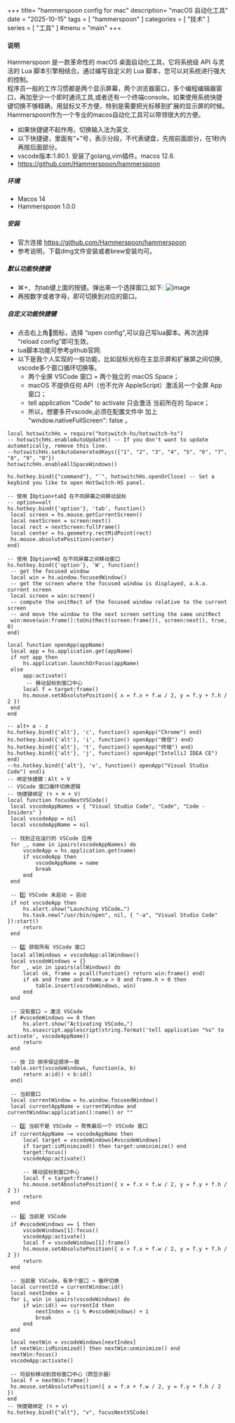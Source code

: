 +++
title= "hammerspoon config for mac"
description= "macOS 自动化工具"
date = "2025-10-15"
tags = [
    "hammerspoon"
]
categories = [
  "技术"
]
series = [
  "工具"
]
#menu = "main"
+++

#### 说明
   Hammerspoon 是一款革命性的 macOS 桌面自动化工具，它将系统级 API 与灵活的 Lua 脚本引擎相结合。通过编写自定义的 Lua 脚本，您可以对系统进行强大的控制。   
   程序员一般的工作习惯都是两个显示屏幕，两个浏览器窗口，多个编程编辑器窗口，再加至少一个即时通讯工具,或者还有一个终端console。如果使用系统快捷键切换不够精确，用鼠标又不方便，特别是需要把光标移到扩展的显示屏的时候。Hammerspoon作为一个专业的macos自动化工具可以带领很大的方便。
   + 如果快捷键不起作用，切换输入法为英文.
   + 以下快捷键，里面有“+”号，表示分段，不代表键盘，先按前面部分，在1秒内再按后面部分。
   + vscode版本:1.80.1. 安装了golang,vim插件。macos 12.6.
   + https://github.com/Hammerspoon/hammerspoon

##### 环境

   + Macos 14 
   + Hammerspoon 1.0.0

##### 安装
   + 官方连接 https://github.com/Hammerspoon/hammerspoon
   + 参考说明，下载dmg文件安装或者brew安装均可。


##### 默认功能快捷键
   + ⌘+`, `为tab键上面的按键。弹出来一个选择窗口,如下:
    ![image](images/post/tools/2015-10-15-1.jpg)
   + 再按数字或者字母，即可切换到对应的窗口。

##### 自定义功能快捷键

   + 点击右上角🔨图标，选择 “open config",可以自己写lua脚本。再次选择 “reload config”即可生效。  
   + lua脚本功能可参考github官网.  
   + 以下是我个人实现的一些功能，比如鼠标光标在主显示屏和扩展屏之间切换, vscode多个窗口循环切换等。  
     + 两个全屏 VSCode 窗口 = 两个独立的 macOS Space；
     + macOS 不提供任何 API（也不允许 AppleScript）激活另一个全屏 App 窗口；
     + tell application "Code" to activate 只会激活 当前所在的 Space；
     + 所以，想要多开vscode,必须在配置文件中 加上  "window.nativeFullScreen": false 。

   ```
local hotswitchHs = require("hotswitch-hs/hotswitch-hs")
-- hotswitchHs.enableAutoUpdate() -- If you don't want to update automatically, remove this line.
--hotswitchHs.setAutoGeneratedKeys({"1", "2", "3", "4", "5", "6", "7", "8", "9", "0"})
hotswitchHs.enableAllSpaceWindows()

hs.hotkey.bind({"command"}, "`", hotswitchHs.openOrClose) -- Set a keybind you like to open HotSwitch-HS panel.

-- 使用【Option+tab】在不同屏幕之间移动鼠标
-- option==alt
hs.hotkey.bind({'option'}, 'tab', function()
    local screen = hs.mouse.getCurrentScreen()
    local nextScreen = screen:next()
    local rect = nextScreen:fullFrame()
    local center = hs.geometry.rectMidPoint(rect)
    hs.mouse.absolutePosition(center)
end)
  
-- 使用【Option+W】在不同屏幕之间移动窗口
hs.hotkey.bind({'option'}, 'W', function()
    -- get the focused window
    local win = hs.window.focusedWindow()
    -- get the screen where the focused window is displayed, a.k.a. current screen
    local screen = win:screen()
    -- compute the unitRect of the focused window relative to the current screen
    -- and move the window to the next screen setting the same unitRect 
    win:move(win:frame():toUnitRect(screen:frame()), screen:next(), true, 0)
end)

local function openApp(appName)
    local app = hs.application.get(appName)
    if not app then
        hs.application.launchOrFocus(appName)
    else
        app:activate()
         -- 移动鼠标到窗口中心
        local f = target:frame()
        hs.mouse.setAbsolutePosition({ x = f.x + f.w / 2, y = f.y + f.h / 2 })
    end
end

-- alt+ a - z
hs.hotkey.bind({'alt'}, 'c', function() openApp("Chrome") end)
hs.hotkey.bind({'alt'}, 'i', function() openApp("微信") end)
hs.hotkey.bind({'alt'}, 't', function() openApp("终端") end)
hs.hotkey.bind({'alt'}, 'j', function() openApp("IntelliJ IDEA CE") end)
--hs.hotkey.bind({'alt'}, 'v', function() openApp("Visual Studio Code") end)i
-- 绑定快捷键：Alt + V
-- VSCode 窗口循环切换逻辑
-- 快捷键绑定 (⌥ + ⌘ + V)
local function focusNextVSCode()
    local vscodeAppNames = { "Visual Studio Code", "Code", "Code - Insiders" }
    local vscodeApp = nil
    local vscodeAppName = nil

    -- 找到正在运行的 VSCode 应用
    for _, name in ipairs(vscodeAppNames) do
        vscodeApp = hs.application.get(name)
        if vscodeApp then
            vscodeAppName = name
            break
        end
    end

    -- 1️⃣ VSCode 未启动 → 启动
    if not vscodeApp then
        hs.alert.show("Launching VSCode…")
        hs.task.new("/usr/bin/open", nil, { "-a", "Visual Studio Code" }):start()
        return
    end

    -- 2️⃣ 获取所有 VSCode 窗口
    local allWindows = vscodeApp:allWindows()
    local vscodeWindows = {}
    for _, win in ipairs(allWindows) do
        local ok, frame = pcall(function() return win:frame() end)
        if ok and frame and frame.w > 0 and frame.h > 0 then
            table.insert(vscodeWindows, win)
        end
    end

    -- 没有窗口 → 激活 VSCode
    if #vscodeWindows == 0 then
        hs.alert.show("Activating VSCode…")
        hs.osascript.applescript(string.format('tell application "%s" to activate', vscodeAppName))
        return
    end

    -- 按 ID 排序保证顺序一致
    table.sort(vscodeWindows, function(a, b)
        return a:id() < b:id()
    end)

    -- 当前窗口
    local currentWindow = hs.window.focusedWindow()
    local currentAppName = currentWindow and currentWindow:application():name() or ""

    -- 3️⃣ 当前不是 VSCode → 聚焦最后一个 VSCode 窗口
    if currentAppName ~= vscodeAppName then
        local target = vscodeWindows[#vscodeWindows]
        if target:isMinimized() then target:unminimize() end
        target:focus()
        vscodeApp:activate()

        -- 移动鼠标到窗口中心
        local f = target:frame()
        hs.mouse.setAbsolutePosition({ x = f.x + f.w / 2, y = f.y + f.h / 2 })
        return
    end

    -- 4️⃣ 当前是 VSCode
    if #vscodeWindows == 1 then
        vscodeWindows[1]:focus()
        vscodeApp:activate()
        local f = vscodeWindows[1]:frame()
        hs.mouse.setAbsolutePosition({ x = f.x + f.w / 2, y = f.y + f.h / 2 })
        return
    end

    -- 当前是 VSCode，有多个窗口 → 循环切换
    local currentId = currentWindow:id()
    local nextIndex = 1
    for i, win in ipairs(vscodeWindows) do
        if win:id() == currentId then
            nextIndex = (i % #vscodeWindows) + 1
            break
        end
    end

    local nextWin = vscodeWindows[nextIndex]
    if nextWin:isMinimized() then nextWin:unminimize() end
    nextWin:focus()
    vscodeApp:activate()

    -- 将鼠标移动到目标窗口中心（跨显示器）
    local f = nextWin:frame()
    hs.mouse.setAbsolutePosition({ x = f.x + f.w / 2, y = f.y + f.h / 2 })
end
-- 快捷键绑定 (⌥ + v)
hs.hotkey.bind({"alt"}, "v", focusNextVSCode)
    
   ```
